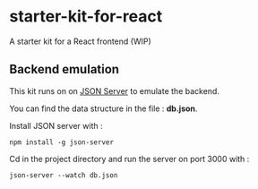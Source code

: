 # starter-kit-for-react
A starter kit for a React frontend (WIP)

## Backend emulation

This kit runs on on [JSON Server](https://github.com/typicode/json-server) to emulate the backend.

You can find the data structure in the file : **db.json**.

Install JSON server with :

    npm install -g json-server

Cd in the project directory and run the server on port 3000 with :

    json-server --watch db.json
